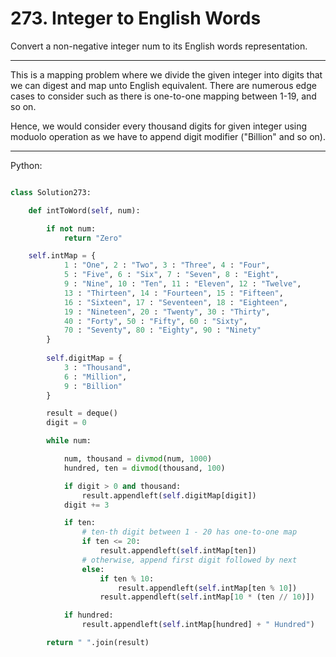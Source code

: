 # 273. Integer to English Words

Convert a non-negative integer num to its English words representation.

---

This is a mapping problem where we divide the given integer into digits that we
can digest and map unto English equivalent. There are numerous edge cases to
consider such as there is one-to-one mapping between 1-19, and so on.

Hence, we would consider every thousand digits for given integer using moduolo
operation as we have to append digit modifier ("Billion" and so on).

---

Python:

```python

class Solution273:

    def intToWord(self, num):

        if not num:
            return "Zero"

	self.intMap = {
            1 : "One", 2 : "Two", 3 : "Three", 4 : "Four",
            5 : "Five", 6 : "Six", 7 : "Seven", 8 : "Eight",
            9 : "Nine", 10 : "Ten", 11 : "Eleven", 12 : "Twelve",
            13 : "Thirteen", 14 : "Fourteen", 15 : "Fifteen",
            16 : "Sixteen", 17 : "Seventeen", 18 : "Eighteen",
            19 : "Nineteen", 20 : "Twenty", 30 : "Thirty",
            40 : "Forty", 50 : "Fifty", 60 : "Sixty",
            70 : "Seventy", 80 : "Eighty", 90 : "Ninety"
        }
        
        self.digitMap = {
            3 : "Thousand",
            6 : "Million",
            9 : "Billion"
        }

        result = deque()
        digit = 0

        while num:

            num, thousand = divmod(num, 1000)
            hundred, ten = divmod(thousand, 100)

            if digit > 0 and thousand:
                result.appendleft(self.digitMap[digit])
            digit += 3

            if ten:
                # ten-th digit between 1 - 20 has one-to-one map
                if ten <= 20:
                    result.appendleft(self.intMap[ten])
                # otherwise, append first digit followed by next
                else:
                    if ten % 10:
                        result.appendleft(self.intMap[ten % 10])
                    result.appendleft(self.intMap[10 * (ten // 10)])

            if hundred:
                result.appendleft(self.intMap[hundred] + " Hundred")

        return " ".join(result)
```

